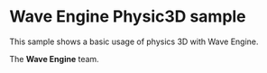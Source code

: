 # Wave Engine Physic3D sample

This sample shows a basic usage of physics 3D with Wave Engine.

The **Wave Engine** team.